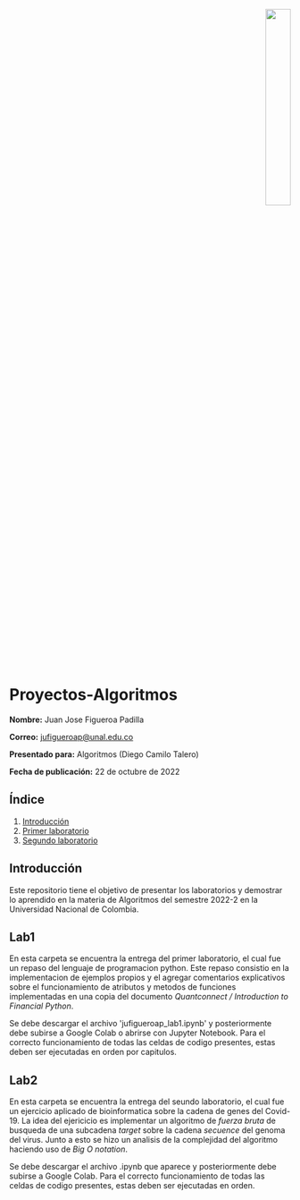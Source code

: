 <p align="right"><img src="https://seeklogo.com/images/U/Universidad_Nacional_de_Colombia_-_Sede_Bogot_and__225_-logo-A05EAD6D0F-seeklogo.com.png" width="30%"></p>

# Proyectos-Algoritmos
**Nombre:** Juan Jose Figueroa Padilla

**Correo:** jufigueroap@unal.edu.co

**Presentado para:** Algoritmos (Diego Camilo Talero)

**Fecha de publicación:** 22 de octubre de 2022

## Índice
1. [Introducción](#introducción)
2. [Primer laboratorio](#lab1)
3. [Segundo laboratorio](#lab2)


## Introducción
Este repositorio tiene el objetivo de presentar los laboratorios y demostrar lo aprendido en la materia de Algoritmos del semestre 2022-2 en la Universidad Nacional de Colombia.


## Lab1
En esta carpeta se encuentra la entrega del primer laboratorio, el cual fue un repaso del lenguaje de programacion python. Este repaso consistio en la implementacion de ejemplos propios y el agregar comentarios explicativos sobre el funcionamiento de atributos y metodos de funciones implementadas en una copia del documento _Quantconnect / Introduction to Financial Python_.

Se debe descargar el archivo 'jufigueroap_lab1.ipynb' y posteriormente debe subirse a Google Colab o abrirse con Jupyter Notebook. Para el correcto funcionamiento de todas las celdas de codigo presentes, estas deben ser ejecutadas en orden por capitulos.

## Lab2
En esta carpeta se encuentra la entrega del seundo laboratorio, el cual fue un ejercicio aplicado de bioinformatica sobre la cadena de genes del Covid-19. La idea del ejericicio es implementar un algoritmo de _fuerza bruta_ de busqueda de una subcadena _target_ sobre la cadena _secuence_ del genoma del virus. Junto a esto se hizo un analisis de la complejidad del algoritmo haciendo uso de _Big O notation_.

Se debe descargar el archivo .ipynb que aparece y posteriormente debe subirse a Google Colab. Para el correcto funcionamiento de todas las celdas de codigo presentes, estas deben ser ejecutadas en orden.